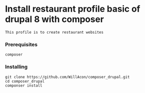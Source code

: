 # Install restaurant profile basic of drupal 8 with composer


```
This profile is to create restaurant websites
```

### Prerequisites



```
composer
```

### Installing


```
git clone https://github.com/WillAcon/composer_drupal.git
cd composer_drupal
componser install
```
